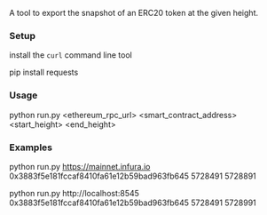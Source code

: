 A tool to export the snapshot of an ERC20 token at the given height.

### Setup
install the `curl` command line tool

pip install requests

### Usage
python run.py <ethereum_rpc_url> <smart_contract_address> <start_height> <end_height>

### Examples
python run.py https://mainnet.infura.io 0x3883f5e181fccaf8410fa61e12b59bad963fb645 5728491 5728891

python run.py http://localhost:8545 0x3883f5e181fccaf8410fa61e12b59bad963fb645 5728491 5728991
